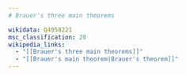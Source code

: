 ```yaml
---
# Brauer's three main theorems

wikidata: Q4958221
msc_classification: 20
wikipedia_links:
  - "[[Brauer's three main theorems]]"
  - "[[Brauer's main theorem|Brauer's theorem]]"
---
```

